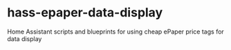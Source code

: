 # hass-epaper-data-display
Home Assistant scripts and blueprints for using cheap ePaper price tags for data display
